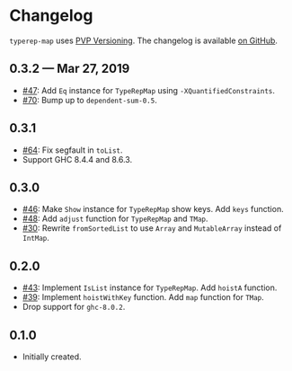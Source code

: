 # Changelog

`typerep-map` uses [PVP Versioning][1].
The changelog is available [on GitHub][2].

## 0.3.2 — Mar 27, 2019

* [#47](https://github.com/kowainik/typerep-map/issues/47):
  Add `Eq` instance for `TypeRepMap` using `-XQuantifiedConstraints`.
* [#70](https://github.com/kowainik/typerep-map/issues/70):
  Bump up to `dependent-sum-0.5`.

## 0.3.1

* [#64](https://github.com/kowainik/typerep-map/issues/64):
  Fix segfault in `toList`.
* Support GHC 8.4.4 and 8.6.3.

## 0.3.0

* [#46](https://github.com/kowainik/typerep-map/issues/46):
  Make `Show` instance for `TypeRepMap` show keys.
  Add `keys` function.
* [#48](https://github.com/kowainik/typerep-map/issues/48):
  Add `adjust` function for `TypeRepMap` and  `TMap`.
* [#30](https://github.com/kowainik/typerep-map/issues/30):
  Rewrite `fromSortedList` to use `Array` and `MutableArray`
  instead of `IntMap`.


## 0.2.0

* [#43](https://github.com/kowainik/typerep-map/issues/43):
  Implement `IsList` instance for `TypeRepMap`.
  Add `hoistA` function.
* [#39](https://github.com/kowainik/typerep-map/issues/39):
  Implement `hoistWithKey` function.
  Add `map` function for `TMap`.
* Drop support for `ghc-8.0.2`.

## 0.1.0

* Initially created.

[1]: https://pvp.haskell.org
[2]: https://github.com/kowainik/typerep-map/blob/master/CHANGELOG.md
